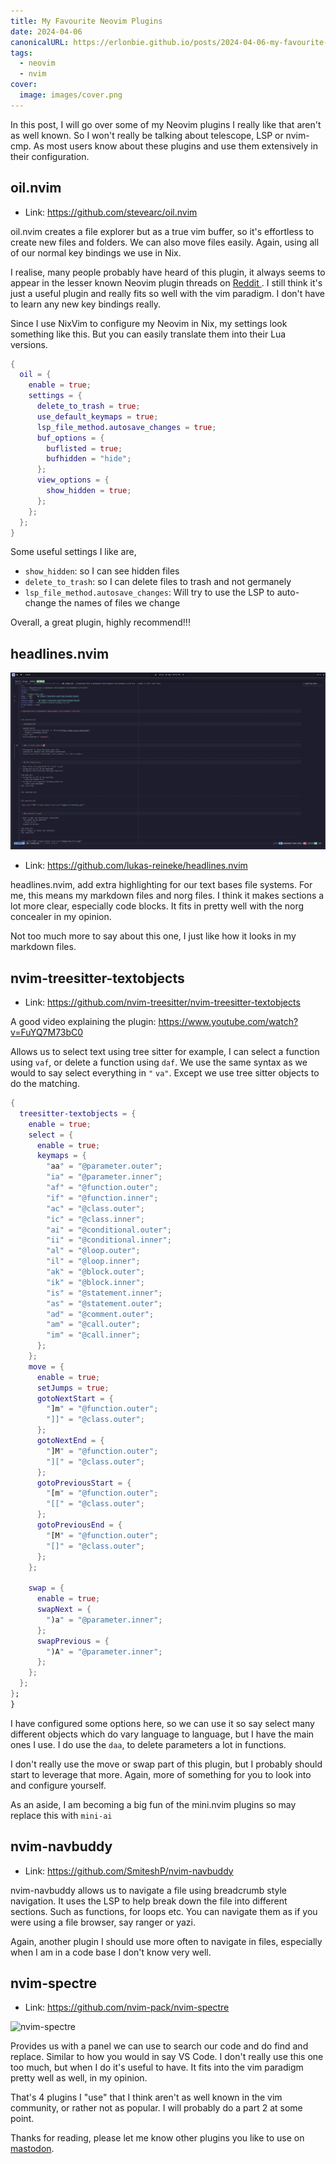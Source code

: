 ```yaml
---
title: My Favourite Neovim Plugins
date: 2024-04-06
canonicalURL: https://erlonbie.github.io/posts/2024-04-06-my-favourite-neovim-plugins
tags:
  - neovim
  - nvim
cover:
  image: images/cover.png
---
```


In this post, I will go over some of my Neovim plugins I really like that aren't as well known. So I won't really be
talking about telescope, LSP or nvim-cmp. As most users know about these plugins and use them extensively in their
configuration.


## oil.nvim

- Link: https://github.com/stevearc/oil.nvim

oil.nvim creates a file explorer but as a true vim buffer, so it's effortless to create new files and folders. We
can also move files easily. Again, using all of our normal key bindings we use in Nix.

I realise, many people probably have heard of this plugin, it always seems to appear in the lesser known Neovim
plugin threads on [ Reddit ](https://old.reddit.com/r/neovim/comments/1asmozy/what_are_your_favorite_plugins_currently/).
I still think it's just a useful plugin and really fits so well with the vim paradigm. I don't have to learn any new
key bindings really.

Since I use NixVim to configure my Neovim in Nix, my settings look something like this. But you can easily translate
them into their Lua versions.

```nix
{
  oil = {
    enable = true;
    settings = {
      delete_to_trash = true;
      use_default_keymaps = true;
      lsp_file_method.autosave_changes = true;
      buf_options = {
        buflisted = true;
        bufhidden = "hide";
      };
      view_options = {
        show_hidden = true;
      };
    };
  };
}
```

Some useful settings I like are,

- `show_hidden`: so I can see hidden files
- `delete_to_trash`: so I can delete files to trash and not germanely
- `lsp_file_method.autosave_changes`: Will try to use the LSP to auto-change the names of files we change

Overall, a great plugin, highly recommend!!!


## headlines.nvim

![headlines](./images/headlines.png)

- Link: https://github.com/lukas-reineke/headlines.nvim

headlines.nvim, add extra highlighting for our text bases file systems. For me, this means my markdown files and norg
files. I think it makes sections a lot more clear, especially code blocks. It fits in pretty well with the norg concealer
in my opinion.

Not too much more to say about this one, I just like how it looks in my markdown files.


## nvim-treesitter-textobjects

- Link: https://github.com/nvim-treesitter/nvim-treesitter-textobjects

A good video explaining the plugin: https://www.youtube.com/watch?v=FuYQ7M73bC0

Allows us to select text using tree sitter for example, I can select a function using `vaf`, or delete a function using
`daf`. We use the same syntax as we would to say select everything in `"` `va"`. Except we use tree sitter objects to do
the matching.

```nix
{
  treesitter-textobjects = {
    enable = true;
    select = {
      enable = true;
      keymaps = {
        "aa" = "@parameter.outer";
        "ia" = "@parameter.inner";
        "af" = "@function.outer";
        "if" = "@function.inner";
        "ac" = "@class.outer";
        "ic" = "@class.inner";
        "ai" = "@conditional.outer";
        "ii" = "@conditional.inner";
        "al" = "@loop.outer";
        "il" = "@loop.inner";
        "ak" = "@block.outer";
        "ik" = "@block.inner";
        "is" = "@statement.inner";
        "as" = "@statement.outer";
        "ad" = "@comment.outer";
        "am" = "@call.outer";
        "im" = "@call.inner";
      };
    };
    move = {
      enable = true;
      setJumps = true;
      gotoNextStart = {
        "]m" = "@function.outer";
        "]]" = "@class.outer";
      };
      gotoNextEnd = {
        "]M" = "@function.outer";
        "][" = "@class.outer";
      };
      gotoPreviousStart = {
        "[m" = "@function.outer";
        "[[" = "@class.outer";
      };
      gotoPreviousEnd = {
        "[M" = "@function.outer";
        "[]" = "@class.outer";
      };
    };

    swap = {
      enable = true;
      swapNext = {
        ")a" = "@parameter.inner";
      };
      swapPrevious = {
        ")A" = "@parameter.inner";
      };
    };
  };
};
}
```

I have configured some options here, so we can use it so say select many different objects which do vary language
to language, but I have the main ones I use. I do use the `daa`, to delete parameters a lot in functions.

I don't really use the move or swap part of this plugin, but I probably should start to leverage that more.
Again, more of something for you to look into and configure yourself.

As an aside, I am becoming a big fun of the mini.nvim plugins so may replace this with `mini-ai`


## nvim-navbuddy

- Link: https://github.com/SmiteshP/nvim-navbuddy

nvim-navbuddy allows us to navigate a file using breadcrumb style navigation. It uses the LSP to help break down
the file into different sections. Such as functions, for loops etc. You can navigate them as if you were using
a file browser, say ranger or yazi.

Again, another plugin I should use more often to navigate in files, especially when I am in a code base I don't know
very well.


## nvim-spectre

- Link: https://github.com/nvim-pack/nvim-spectre

![nvim-spectre](https://github.com/windwp/nvim-spectre/wiki/assets/demospectre.gif)

Provides us with a panel we can use to search our code and do find and replace. Similar to how you would in say VS Code.
I don't really use this one too much, but when I do it's useful to have. It fits into the vim paradigm pretty well as
well, in my opinion.


That's 4 plugins I "use" that I think aren't as well known in the vim community, or rather not as popular. I will probably
do a part 2 at some point.

Thanks for reading, please let me know other plugins you like to use on [mastodon](https://hachyderm.io/@majiy00).


